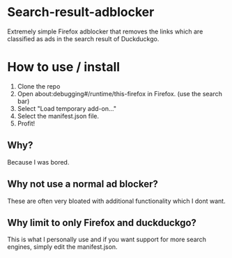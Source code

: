# Search-result-adblocker
Extremely simple Firefox adblocker that removes the links which are classified as ads in the search result of Duckduckgo. 

# How to use / install
1. Clone the repo
2. Open about:debugging#/runtime/this-firefox in Firefox. (use the search bar)
3. Select "Load temporary add-on..."
4. Select the manifest.json file.
5. Profit!

## Why?
Because I was bored.

## Why not use a normal ad blocker?
These are often very bloated with additional functionality which I dont want.

## Why limit to only Firefox and duckduckgo?
This is what I personally use and if you want support for more search engines, simply edit the manifest.json.
